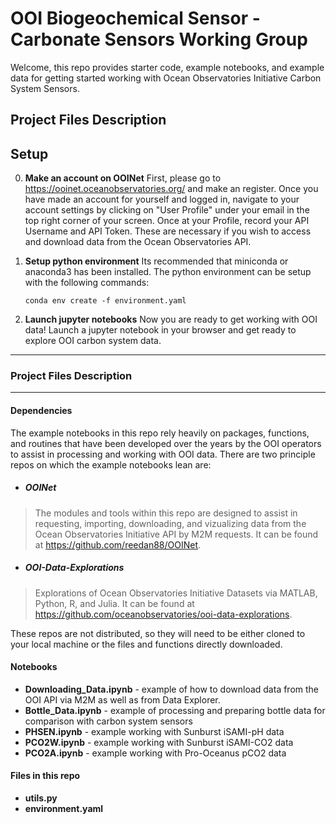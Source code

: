 # OOI Biogeochemical Sensor - Carbonate Sensors Working Group

Welcome, this repo provides starter code, example notebooks, and example data for getting started working with Ocean Observatories Initiative Carbon System Sensors.


## Project Files Description


## Setup

0. **Make an account on OOINet**
First, please go to https://ooinet.oceanobservatories.org/ and make an register. Once you have made an account for yourself and logged in, navigate to your account settings by clicking on "User Profile" under your email in the top right corner of your screen. Once at your Profile, record your API Username and API Token. These are necessary if you wish to access and download data from the Ocean Observatories API.

1. **Setup python environment**
Its recommended that miniconda or anaconda3 has been installed. The python environment can be setup with the following commands:

    ```
    conda env create -f environment.yaml
    ```

2. **Launch jupyter notebooks**
Now you are ready to get working with OOI data! Launch a jupyter notebook in your browser and get ready to explore OOI carbon system data.

---
### Project Files Description
---
#### Dependencies
The example notebooks in this repo rely heavily on packages, functions, and routines that have been developed over the years by the OOI operators to assist in processing and working with OOI data. There are two principle repos on which the example notebooks lean are:

* ##### OOINet
> The modules and tools within this repo are designed to assist in requesting, importing, downloading, and vizualizing data from the Ocean Observatories Initiative API by M2M requests. It can be found at https://github.com/reedan88/OOINet.

* ##### OOI-Data-Explorations
> Explorations of Ocean Observatories Initiative Datasets via MATLAB, Python, R, and Julia. It can be found at https://github.com/oceanobservatories/ooi-data-explorations.

These repos are not distributed, so they will need to be either cloned to your local machine or the files and functions directly downloaded.

#### Notebooks
* **Downloading_Data.ipynb** - example of how to download data from the OOI API via M2M as well as from Data Explorer.
* **Bottle_Data.ipynb** - example of processing and preparing bottle data for comparison with carbon system sensors
* **PHSEN.ipynb** - example working with Sunburst iSAMI-pH data
* **PCO2W.ipynb** - example working with Sunburst iSAMI-CO2 data
* **PCO2A.ipynb** - example working with Pro-Oceanus pCO2 data

#### Files in this repo
* **utils.py**
* **environment.yaml**



